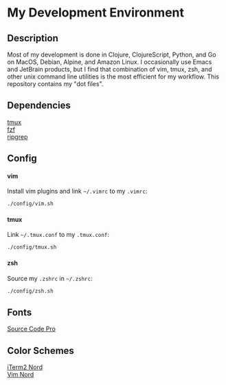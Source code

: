 # My Development Environment

## Description

Most of my development is done in Clojure, ClojureScript, Python, and Go on
MacOS, Debian, Alpine, and Amazon Linux. I occasionally use Emacs and JetBrain
products, but I find that combination of vim, tmux, zsh, and other unix command
line utilities is the most efficient for my workflow. This repository contains
my "dot files".

## Dependencies

  [tmux](https://github.com/tmux/tmux)  
  [fzf](https://github.com/junegunn/fzf)  
  [ripgrep](https://github.com/BurntSushi/ripgrep)

## Config

#### vim

Install vim plugins and link `~/.vimrc` to my `.vimrc`:

  ```bash
  ./config/vim.sh
  ```

#### tmux

Link `~/.tmux.conf` to my `.tmux.conf`:

  ```bash
  ./config/tmux.sh
  ```

#### zsh

Source my `.zshrc` in `~/.zshrc`:

  ```bash
  ./config/zsh.sh
  ```

## Fonts

[Source Code Pro](https://github.com/adobe-fonts/source-code-pro)

## Color Schemes

  [iTerm2 Nord](https://github.com/arcticicestudio/nord-iterm2)  
  [Vim Nord](https://github.com/arcticicestudio/nord-vim)  
